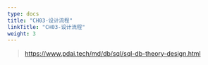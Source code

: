 ```yaml
---
type: docs
title: "CH03-设计流程"
linkTitle: "CH03-设计流程"
weight: 3
---
```


> https://www.pdai.tech/md/db/sql/sql-db-theory-design.html